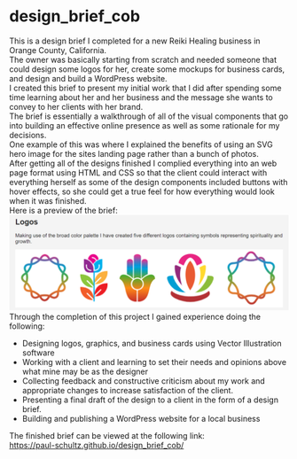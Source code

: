 # design_brief_cob
This is a design brief I completed for a new Reiki Healing business in Orange County, California.   
The owner was basically starting from scratch and needed someone that could design some logos for her, create some mockups for business cards, and design and build a WordPress website.  
I created this brief to present my initial work that I did after spending some time learning about her and her business and the message she wants to convey to her clients with her brand.  
The brief is essentially a walkthrough of all of the visual components that go into building an effective online presence as well as some rationale for my decisions.   
One example of this was where I explained the benefits of using an SVG hero image for the sites landing page rather than a bunch of photos.   
After getting all of the designs finished I complied everything into an web page format using HTML and CSS so that the client could interact with everything herself as some of the design components included buttons with hover effects, so she could get a true feel for how everything would look when it was finished.  
Here is a preview of the brief: 
![README img](./img/readme_img.png)  
Through the completion of this project I gained experience doing the following: 
- Designing logos, graphics, and business cards using Vector Illustration software
- Working with a client and learning to set their needs and opinions above what mine may be as the designer
- Collecting feedback and constructive criticism about my work and appropriate changes to increase satisfaction of the client.
- Presenting a final draft of the design to a client in the form of a design brief.
- Building and publishing a WordPress website for a local business 

The finished brief can be viewed at the following link:  
https://paul-schultz.github.io/design_brief_cob/  
